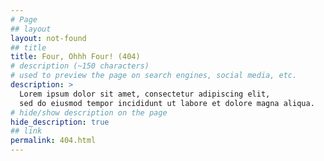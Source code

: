 ```yaml
---
# Page
## layout
layout: not-found
## title
title: Four, Ohhh Four! (404)
# description (~150 characters)
# used to preview the page on search engines, social media, etc.
description: >
  Lorem ipsum dolor sit amet, consectetur adipiscing elit,
  sed do eiusmod tempor incididunt ut labore et dolore magna aliqua.
# hide/show description on the page
hide_description: true
## link
permalink: 404.html
---
```

